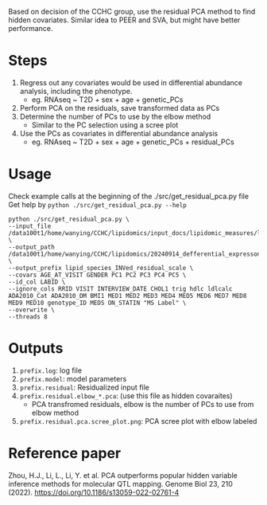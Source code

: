 Based on decision of the CCHC group, use the residual PCA method to find hidden covariates.
Similar idea to PEER and SVA, but might have better performance.

# Steps
1. Regress out any covariates would be used in differential abundance analysis, including the phenotype.
	* eg. RNAseq ~ T2D + sex + age + genetic_PCs
2. Perform PCA on the residuals, save transformed data as PCs
3. Determine the number of PCs to use by the elbow method
	* Similar to the PC selection using a scree plot
4. Use the PCs as covariates in differential abundance analysis
	* eg. RNAseq ~ T2D + sex + age + genetic_PCs + residual_PCs

# Usage
Check example calls at the beginning of the ./src/get_residual_pca.py file
Get help by ```python ./src/get_residual_pca.py --help```

```
python ./src/get_residual_pca.py \
--input_file /data100t1/home/wanying/CCHC/lipidomics/input_docs/lipidomic_measures/lipid_species_INVed_covar.txt \
--output_path /data100t1/home/wanying/CCHC/lipidomics/20240914_defferential_expresson_in_lipidomics/input/lipid_species_residual_PCA \
--output_prefix lipid_species_INVed_residual_scale \
--covars AGE_AT_VISIT GENDER PC1 PC2 PC3 PC4 PC5 \
--id_col LABID \
--ignore_cols RRID VISIT INTERVIEW_DATE CHOL1 trig hdlc ldlcalc ADA2010_Cat ADA2010_DM BMI1 MED1 MED2 MED3 MED4 MED5 MED6 MED7 MED8 MED9 MED10 genotype_ID MEDS ON_STATIN "MS Label" \
--overwrite \
--threads 8
```

# Outputs
1. ```prefix.log```: log file
2. ```prefix.model```: model parameters
3. ```prefix.residual```: Residualized input file
4. ```prefix.residual.elbow_*.pca```: (use this file as hidden covaraites)
	* PCA transfromed residuals, elbow is the number of PCs to use from elbow method
5. ```prefix.residual.pca.scree_plot.png```: PCA scree plot with elbow labeled

# Reference paper
Zhou, H.J., Li, L., Li, Y. et al. PCA outperforms popular hidden variable inference methods for molecular QTL mapping. Genome Biol 23, 210 (2022). https://doi.org/10.1186/s13059-022-02761-4 

